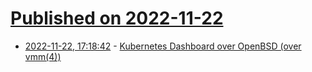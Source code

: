 # [Published on 2022-11-22](index.md)

* [2022-11-22, 17:18:42](https://lobste.rs/s/t9jcmi/kubernetes_dashboard_over_openbsd_over) - [Kubernetes Dashboard over OpenBSD (over vmm(4))](https://x61.sh/log/2022/11/20221122T153344-kubernetes_dashboard.html)
